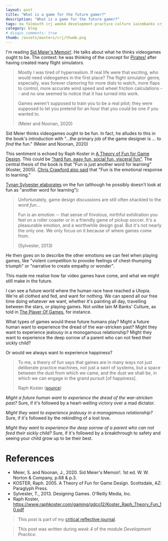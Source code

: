 ```yaml
---
layout: post
title: "What is a game for the future gamer?"
description: "What is a game for the future gamer?"
tags: ma falmouth crj week4 development-practice culture iainmbanks crj-affective crj-procedural
category: blog
# disqus_comments: true
thumb: /assets/masters/crj/thumb.png
---
```


I'm reading [Sid Meier's Memoir!](https://civilization.com/en-GB/news/entries/sid-meier-s-memoir-a-life-in-computer-games-is-now-available/). He talks about what he thinks videogames ought to be. The context: he was thinking of the concept for [Pirates!](https://2k.com/en-US/game/sid-meiers-pirates/) after having created many flight simulators.

> Mostly I was tired of hyperrealism. If real life were that exciting, who would need videogames in the first place? The flight simulator genre, especially, was forever clamoring for more dials to watch, more flaps to control, more accurate wind speed and wheel friction calculations -- <span class="highlight">and no one seemed to notice that it has turned into work.</span>
>
> Games weren't supposed to train you to be a real pilot; they were supposed to let you pretend for an hour that you could be one if you wanted to.
>
> (Meier and Noonan, 2020)

Sid Meier thinks videogames ought to be fun. In fact, he alludes to this in the book's introduction with "...the primary job of the game designer is ... to *find* the fun." (Meier and Noonan, 2020)

This sentiment is echoed by Raph Koster in [A Theory of Fun for Game Design](https://www.oreilly.com/library/view/theory-of-fun/9781449363208/). This could be ["hard fun, easy fun, social fun, visceral fun"](https://www.raphkoster.com/2013/04/16/playing-with-game/). The central thesis of the book is that "Fun is just another word for learning" (Koster, 2005). [Chris Crawford also said](https://www.raphkoster.com/gaming/gdco12/Koster_Raph_Theory_Fun_10.pdf) that "Fun is the emotional response to learning."


[Tynan Sylvester elaborates](https://tynansylvester.com/book/) on the fun (although he possibly doesn't look at fun as "another word for learning"):

> Unfortunately, game design discussions are still often shackled to the word *fun*...
>
> Fun is an emotion -- that sense of frivolous, mirthful exhiliration you feel on a roller coaster or in a friendly game of pickup soccer. It's a pleasurable emotion, and a worthwhile design goal. But it's not nearly the only one. We only focus on it because of where games come from.
>
> (Sylvester, 2013)

He then goes on to describe the other emotions we can feel when playing games, like "violent competition to provoke feelings of chest-thumping triumph" or "narrative to create empathy or wonder".

This made me realise how far video games have come, and what we might still make in the future.

I can see a future world where the human race have reached a Utopia. We're all clothed and fed, and want for nothing. We can spend all our free time doing whatever we want, whether it's painting all day, travelling between the stars, or playing games. Not unlike Iain M Banks' Culture, as told in [The Player Of Games](https://www.hachette.co.uk/titles/iain-m-banks-3/the-player-of-games/9780748110063/), for instance.

What types of games would these future humans play? Might a future human want to experience the dread of the war-stricken past? Might they want to experience jealousy in a monogamous relationship? Might they want to experience the deep sorrow of a parent who can not feed their sickly child?

Or would we always want to experience happiness?

> To me, a theory of fun says that games are in many ways not just deliberate practice machines, not just a swirl of systems, but a space between the dust from which we came, and the dust we shall be, in which we can engage in the grand pursuit [of happiness].
>
> Raph Koster ([source](https://www.raphkoster.com/gaming/gdco12/Koster_Raph_Theory_Fun_10.pdf))

*Might a future human want to experience the dread of the war-stricken past?* <span class="highlight">Sure, if it's followed by a heart-welling victory over a mad dictator.</span>

*Might they want to experience jealousy in a monogamous relationship?* <span class="highlight">Sure, if it's followed by the rekindling of a lost love.</span>

*Might they want to experience the deep sorrow of a parent who can not feed their sickly child?* <span class="highlight">Sure, if it's followed by a breakthrough to safety and seeing your child grow up to be their best.</span>






# References
- Meier, S. and Noonan, J., 2020. Sid Meier's Memoir!. 1st ed. W. W. Norton & Company, p.68 & p.3.
- KOSTER, Raph. 2005. A Theory of Fun for Game Design. Scottsdale, AZ: Paraglyph Press.
- Sylvester, T., 2013. Designing Games. O'Reilly Media, Inc.
- Raph Koster, https://www.raphkoster.com/gaming/gdco12/Koster_Raph_Theory_Fun_10.pdf





> This post is part of my [critical reflective journal](/tags#crj).

> This post was written during _week 4_ of the module _Development Practice_.
